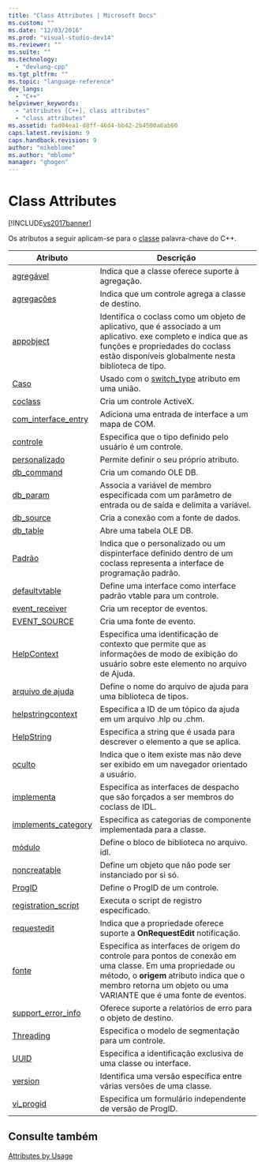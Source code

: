 ```yaml
---
title: "Class Attributes | Microsoft Docs"
ms.custom: ""
ms.date: "12/03/2016"
ms.prod: "visual-studio-dev14"
ms.reviewer: ""
ms.suite: ""
ms.technology: 
  - "devlang-cpp"
ms.tgt_pltfrm: ""
ms.topic: "language-reference"
dev_langs: 
  - "C++"
helpviewer_keywords: 
  - "attributes [C++], class attributes"
  - "class attributes"
ms.assetid: fad04ea1-d8ff-46d4-bb42-2b4500a6ab60
caps.latest.revision: 9
caps.handback.revision: 9
author: "mikeblome"
ms.author: "mblome"
manager: "ghogen"
---
```

# Class Attributes
[!INCLUDE[vs2017banner](../assembler/inline/includes/vs2017banner.md)]

Os atributos a seguir aplicam\-se para o  [classe](../cpp/class-cpp.md) palavra\-chave do C\+\+.  
  
|Atributo|Descrição|  
|--------------|---------------|  
|[agregável](../Topic/aggregatable.md)|Indica que a classe oferece suporte à agregação.|  
|[agregações](../windows/aggregates.md)|Indica que um controle agrega a classe de destino.|  
|[appobject](../Topic/appobject.md)|Identifica o coclass como um objeto de aplicativo, que é associado a um aplicativo. exe completo e indica que as funções e propriedades do coclass estão disponíveis globalmente nesta biblioteca de tipo.|  
|[Caso](../windows/case-cpp.md)|Usado com o  [switch\_type](../windows/switch-type.md) atributo em uma união.|  
|[coclass](../windows/coclass.md)|Cria um controle ActiveX.|  
|[com\_interface\_entry](../Topic/com_interface_entry%20\(C++\).md)|Adiciona uma entrada de interface a um mapa de COM.|  
|[controle](../windows/control.md)|Especifica que o tipo definido pelo usuário é um controle.|  
|[personalizado](../windows/custom-cpp.md)|Permite definir o seu próprio atributo.|  
|[db\_command](../windows/db-command.md)|Cria um comando OLE DB.|  
|[db\_param](../windows/db-param.md)|Associa a variável de membro especificada com um parâmetro de entrada ou de saída e delimita a variável.|  
|[db\_source](../windows/db-source.md)|Cria a conexão com a fonte de dados.|  
|[db\_table](../windows/db-table.md)|Abre uma tabela OLE DB.|  
|[Padrão](../windows/default-cpp.md)|Indica que o personalizado ou um dispinterface definido dentro de um coclass representa a interface de programação padrão.|  
|[defaultvtable](../windows/defaultvtable.md)|Define uma interface como interface padrão vtable para um controle.|  
|[event\_receiver](../windows/event-receiver.md)|Cria um receptor de eventos.|  
|[EVENT\_SOURCE](../windows/event-source.md)|Cria uma fonte de evento.|  
|[HelpContext](../windows/helpcontext.md)|Especifica uma identificação de contexto que permite que as informações de modo de exibição do usuário sobre este elemento no arquivo de Ajuda.|  
|[arquivo de ajuda](../Topic/helpfile.md)|Define o nome do arquivo de ajuda para uma biblioteca de tipos.|  
|[helpstringcontext](../windows/helpstringcontext.md)|Especifica a ID de um tópico da ajuda em um arquivo .hlp ou .chm.|  
|[HelpString](../windows/helpstring.md)|Especifica a string que é usada para descrever o elemento a que se aplica.|  
|[oculto](../Topic/hidden.md)|Indica que o item existe mas não deve ser exibido em um navegador orientado a usuário.|  
|[implementa](../Topic/implements%20\(C++\).md)|Especifica as interfaces de despacho que são forçados a ser membros do coclass de IDL.|  
|[implements\_category](../Topic/implements_category.md)|Especifica as categorias de componente implementada para a classe.|  
|[módulo](../windows/module-cpp.md)|Define o bloco de biblioteca no arquivo. idl.|  
|[noncreatable](../windows/noncreatable.md)|Define um objeto que não pode ser instanciado por si só.|  
|[ProgID](../Topic/progid.md)|Define o ProgID de um controle.|  
|[registration\_script](../windows/registration-script.md)|Executa o script de registro especificado.|  
|[requestedit](../windows/requestedit.md)|Indica que a propriedade oferece suporte a  **OnRequestEdit** notificação.|  
|[fonte](../Topic/source%20\(C++\).md)|Especifica as interfaces de origem do controle para pontos de conexão em uma classe.  Em uma propriedade ou método, o  **origem**  atributo indica que o membro retorna um objeto ou uma VARIANTE que é uma fonte de eventos.|  
|[support\_error\_info](../windows/support-error-info.md)|Oferece suporte a relatórios de erro para o objeto de destino.|  
|[Threading](../windows/threading-cpp.md)|Especifica o modelo de segmentação para um controle.|  
|[UUID](../windows/uuid-cpp-attributes.md)|Especifica a identificação exclusiva de uma classe ou interface.|  
|[version](../windows/version-cpp.md)|Identifica uma versão específica entre várias versões de uma classe.|  
|[vi\_progid](../windows/vi-progid.md)|Especifica um formulário independente de versão de ProgID.|  
  
## Consulte também  
 [Attributes by Usage](../windows/attributes-by-usage.md)